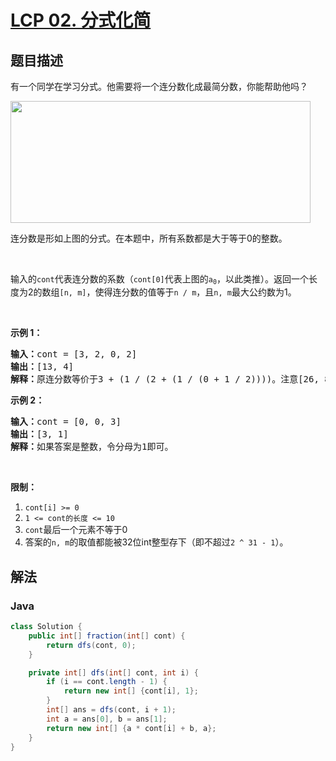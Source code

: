 # [LCP 02. 分式化简](https://leetcode.cn/problems/deep-dark-fraction)

## 题目描述



<p>有一个同学在学习分式。他需要将一个连分数化成最简分数，你能帮助他吗？</p>

<p><img alt="" src="https://fastly.jsdelivr.net/gh/doocs/leetcode@main/lcp/LCP%2002.%20分式化简/images/fraction_example_1.jpg" style="height: 195px; width: 480px;" /></p>

<p>连分数是形如上图的分式。在本题中，所有系数都是大于等于0的整数。</p>

<p> </p>

<p>输入的<code>cont</code>代表连分数的系数（<code>cont[0]</code>代表上图的<code>a<sub>0</sub></code>，以此类推）。返回一个长度为2的数组<code>[n, m]</code>，使得连分数的值等于<code>n / m</code>，且<code>n, m</code>最大公约数为1。</p>

<p> </p>

<p><strong>示例 1：</strong></p>

<pre>
<strong>输入：</strong>cont = [3, 2, 0, 2]
<strong>输出：</strong>[13, 4]
<strong>解释：</strong>原连分数等价于3 + (1 / (2 + (1 / (0 + 1 / 2))))。注意[26, 8], [-13, -4]都不是正确答案。</pre>

<p><strong>示例 2：</strong></p>

<pre>
<strong>输入：</strong>cont = [0, 0, 3]
<strong>输出：</strong>[3, 1]
<strong>解释：</strong>如果答案是整数，令分母为1即可。</pre>

<p> </p>

<p><strong>限制：</strong></p>

<ol>
	<li><code>cont[i] >= 0</code></li>
	<li><code>1 <= cont的长度 <= 10</code></li>
	<li><code>cont</code>最后一个元素不等于0</li>
	<li>答案的<code>n, m</code>的取值都能被32位int整型存下（即不超过<code>2 ^ 31 - 1</code>）。</li>
</ol>

## 解法

### **Java**

```java
class Solution {
    public int[] fraction(int[] cont) {
        return dfs(cont, 0);
    }

    private int[] dfs(int[] cont, int i) {
        if (i == cont.length - 1) {
            return new int[] {cont[i], 1};
        }
        int[] ans = dfs(cont, i + 1);
        int a = ans[0], b = ans[1];
        return new int[] {a * cont[i] + b, a};
    }
}
```
